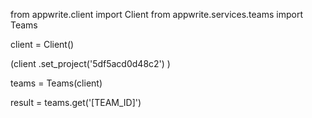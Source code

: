 from appwrite.client import Client
from appwrite.services.teams import Teams

client = Client()

(client
  .set_project('5df5acd0d48c2')
)

teams = Teams(client)

result = teams.get('[TEAM_ID]')
